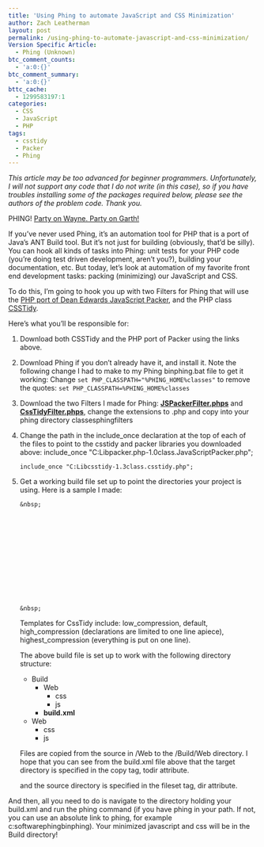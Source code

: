 ```yaml
---
title: 'Using Phing to automate JavaScript and CSS Minimization'
author: Zach Leatherman
layout: post
permalink: /using-phing-to-automate-javascript-and-css-minimization/
Version Specific Article:
  - Phing (Unknown)
btc_comment_counts:
  - 'a:0:{}'
btc_comment_summary:
  - 'a:0:{}'
bttc_cache:
  - 1299583197:1
categories:
  - CSS
  - JavaScript
  - PHP
tags:
  - csstidy
  - Packer
  - Phing
---
```


*This article may be too advanced for beginner programmers. Unfortunately, I will not support any code that I do not write (in this case), so if you have troubles installing some of the packages required below, please see the authors of the problem code. Thank you.*

PHING! [Party on Wayne. Party on Garth!][1]

 [1]: http://en.wikipedia.org/wiki/Wayne's_World

If you’ve never used Phing, it’s an automation tool for PHP that is a port of Java’s ANT Build tool. But it’s not just for building (obviously, that’d be silly). You can hook all kinds of tasks into Phing: unit tests for your PHP code (you’re doing test driven development, aren’t you?), building your documentation, etc. But today, let’s look at automation of my favorite front end development tasks: packing (minimizing) our JavaScript and CSS.

To do this, I’m going to hook you up with two Filters for Phing that will use the [PHP port of Dean Edwards JavaScript Packer][2], and the PHP class [CSSTidy][3].

 [2]: http://joliclic.free.fr/php/javascript-packer/en/
 [3]: http://csstidy.sourceforge.net/

Here’s what you’ll be responsible for:

1.  Download both CSSTidy and the PHP port of Packer using the links above.
2.  Download Phing if you don’t already have it, and install it. Note the following change I had to make to my Phing binphing.bat file to get it working: Change `set PHP_CLASSPATH="%PHING_HOME%classes"` to remove the quotes: `set PHP_CLASSPATH=%PHING_HOME%classes`
3.  Download the two Filters I made for Phing: **[JSPackerFilter.phps][4]** and **[CssTidyFilter.phps][5]**, change the extensions to .php and copy into your phing directory classesphingfilters
4.  Change the path in the include_once declaration at the top of each of the files to point to the csstidy and packer libraries you downloaded above: 
        include_once "C:Libpacker.php-1.0class.JavaScriptPacker.php";
        
    
        include_once "C:Libcsstidy-1.3class.csstidy.php";

5.  Get a working build file set up to point the directories your project is using. Here is a sample I made:     
        	
        	
        		
        			
        				
        			
        &nbsp;
        			
        				
        				  
        				  
        				  
        				
        			
        		
        	
        	
        		
        			
        				
        			
        &nbsp;
        			
        				
        					
        					
        					
        				
        			
        		
        	
        
    
    Templates for CssTidy include: low\_compression, default, high\_compression (declarations are limited to one line apiece), highest_compression (everything is put on one line).
    
    The above build file is set up to work with the following directory structure:
    
    *   Build 
        *   Web 
            *   css
            *   js
        *   **build.xml**
    *   Web 
        *   css
        *   js
    
    Files are copied from the source in /Web to the /Build/Web directory. I hope that you can see from the build.xml file above that the target directory is specified in the copy tag, todir attribute.
    
        
    
    and the source directory is specified in the fileset tag, dir attribute.
    
        
        	
        

 [4]: /Projects/phing/JSPackerFilter.phps
 [5]: /Projects/phing/CssTidyFilter.phps

And then, all you need to do is navigate to the directory holding your build.xml and run the phing command (if you have phing in your path. If not, you can use an absolute link to phing, for example c:softwarephingbinphing). Your minimized javascript and css will be in the Build directory!